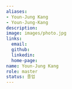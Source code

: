 ```yaml
---
aliases:
- Youn-Jung Kang
- Youn-Jung-Kang
description: 
image: images/photo.jpg
links:
  email: 
  github: 
  linkedin: 
  home-page: 
name: Youn-Jung Kang
role: master
status: 졸업
---
```

